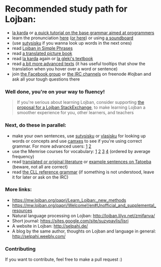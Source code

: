 # Recommended study path for Lojban:

+ [la karda](https://mw.lojban.org/papri/la_karda) or [a quick tutorial on the base grammar aimed at programmers](https://www.reddit.com/r/lojban/comments/52ixxs/lojban_demystified_a_beginners_quick_start_xpost/)
+ learn the pronunciation [here](http://www.lojban.org/publications/level0/brochure-utf/phonol.html) ([or here](https://lojban.github.io/cll/3/10/)) or using [a soundboard](https://la-lojban.github.io/sutysisku/cirkotci.html)
+ (use [sutysisku](https://la-lojban.github.io/sutysisku/en/) if you wanna look up words in the next ones)
+ read [Lojban in Simple Phrases](https://docs.google.com/presentation/d/1Yrxt9gAtqA_oSDD76Toq8VLSZjjOxJ5rkKsxFs3Cw8E/pub?start=true&loop=false&delayms=10000)
+ read [a translated picture book](https://mw.lojban.org/images/4/46/la_stika.pdf)
+ read [la karda](https://mw.lojban.org/papri/la_karda) again or [la gleki's textbook](https://mw.lojban.org/papri/The_Crash_Course_(a_draft))
+ read [a bit more advanced texts](https://daeldir.github.io/jbogidva/) (it has useful tooltips that show the translation when you hover over a word or sentence)
+ join [the Facebook group](https://www.facebook.com/groups/lojban) or [the IRC channels](https://kiwiirc.com/client/chat.freenode.net/#lojban) on freenode #lojban and ask all your tough questions there

### Well done, you're on your way to fluency!

>If you're serious about learning Lojban, consider supporting [the proposal for a Lojban StackExchange](area51.stackexchange.com/proposals/103478/lojban-the-logical-language), to make learning Lojban a smoother experience for you, other learners, and teachers

### Next, do these in parallel:
+ make your own sentences, use [sutysisku](https://la-lojban.github.io/sutysisku/en/) or [vlasisku](http://vlasisku.lojban.org/) for looking up words or concepts and use [camxes](http://camxes.lojban.org/) to see if you're using correct grammar. For more advanced users: [1](http://mw.lojban.org/extensions/ilmentufa/glosser/glosser.htm) [2](http://lojban.github.io/ilmentufa/camxes.html)
+ use the Memrise courses for vocabulary: [1](http://www.memrise.com/course/17297/gismu-places-1-of-4/) [2](http://www.memrise.com/course/17298/gismu-places-2-of-4/) [3](http://www.memrise.com/course/17300/gismu-places-3-of-4/) [4](http://www.memrise.com/course/17301/gismu-places-4-of-4/) (ordered by average frequency)
+ read [translated or original literature](https://mw.lojban.org/papri/te_gerna_la_lojban) or [example sentences on Tatoeba](https://tatoeba.org/eng/sentences/search?query=&from=jbo&to=eng&orphans=no&unapproved=&user=&tags=&has_audio=&trans_filter=limit&trans_to=jbo&trans_link=&trans_user=&trans_orphan=&trans_unapproved=&trans_has_audio=&sort=random) (beware, not all are correct)
+ read [the CLL reference grammar](http://lojban.github.io/cll/) (if something is not understood, leave it for later or ask on the IRC)


### More links:
+ https://mw.lojban.org/papri/Learn_Lojban:_new_methods
+ https://mw.lojban.org/papri/Welcome!/en#Unofficial_and_supplemental_resources
+ Natural language processing on Lojban: http://lojban.lilyx.net/zmifanva/
+ Short journal: https://sites.google.com/site/suzypavlis/lisri
+ A website in Lojban: http://selpahi.de/
+ A blog by the same author, thoughts on Lojban and language in general: http://selpahi.weebly.com/


### Contributing
If you want to contribute, feel free to make a pull request :)